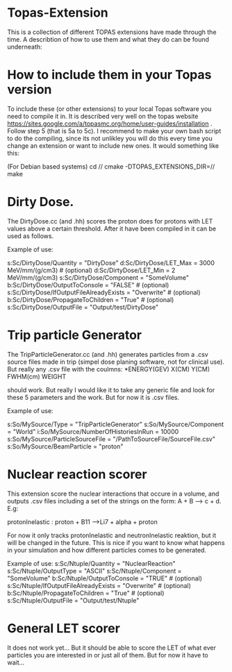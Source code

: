 # Topas-Extension
This is a collection of different TOPAS extensions have made through the time. 
A describtion of how to use them and what they do can be found underneath: 

# How to include them in your Topas version

To include these (or other extensions) to your local Topas software you need to compile it in. 
It is described very well on the topas website https://sites.google.com/a/topasmc.org/home/user-guides/installation .
Follow step 5 (that is 5a to 5c).
I recommend to make your own bash script to do the compiling, since its not unlikley you will do this every time you change an extension or want to include new ones. It would something like this: 

(For Debian based systems)
cd /<path to topas>/
cmake -DTOPAS_EXTENSIONS_DIR=/<path to this directory>/
make

# Dirty Dose.
The DirtyDose.cc (and .hh) scores the proton does for protons with LET values above a certain threshold. After it have been compiled in it can be used as follows.

Example of use:

s:Sc/DirtyDose/Quantity                       = "DirtyDose"
d:Sc/DirtyDose/LET_Max                        =  3000 MeV/mm/(g/cm3) # (optional)
d:Sc/DirtyDose/LET_Min                        =  2 MeV/mm/(g/cm3)
s:Sc/DirtyDose/Component                      = "SomeVolume" 
b:Sc/DirtyDose/OutputToConsole                = "FALSE" # (optional)
s:Sc/DirtyDose/IfOutputFileAlreadyExists      = "Overwrite" # (optional)
b:Sc/DirtyDose/PropagateToChildren = "True" # (optional)
s:Sc/DirtyDose/OutputFile = "Output/test/DirtyDose"

# Trip particle Generator
The TripParticleGenerator.cc (and .hh) generates particles from a .csv source files made in trip (simpel dose planing software, not for clinical use). 
But really any .csv file with the coulmns: 
*ENERGY(GEV) X(CM) Y(CM) FWHM(cm) WEIGHT 

should work. But really I would like it to take any generic file and look for these 5 parameters and the work. But for now it is .csv files.

Example of use:

s:So/MySource/Type  = "TripParticleGenerator"
s:So/MySource/Component  = "World"
i:So/MySource/NumberOfHistoriesInRun = 10000
s:So/MySource/ParticleSourceFile = "/PathToSourceFile/SourceFile.csv"
s:So/MySource/BeamParticle = "proton"


# Nuclear reaction scorer

This extension score the nuclear interactions that occure in a volume, and outputs .csv files including a set of the strings on the form:
A + B --> c + d. E.g:

protonInelastic : proton + B11 -->Li7 + alpha + proton

For now it only tracks protonInelastic and neutronInelastic reaktion, but it will be changed in the future. This is nice if you want to know what happens in your simulation and how different particles comes to be generated.

Example of use:
s:Sc/Ntuple/Quantity                       = "NuclearReaction"
s:Sc/Ntuple/OutputType                     = "ASCII"
s:Sc/Ntuple/Component                      = "SomeVolume"
b:Sc/Ntuple/OutputToConsole                = "TRUE" # (optional)
s:Sc/Ntuple/IfOutputFileAlreadyExists      = "Overwrite" # (optional)
b:Sc/Ntuple/PropagateToChildren = "True" # (optional)
s:Sc/Ntuple/OutputFile = "Output/test/Ntuple"

# General LET scorer

It does not work yet... 
But it should be able to score the LET of what ever particles you are interested in or just all of them. 
But for now it have to wait...
